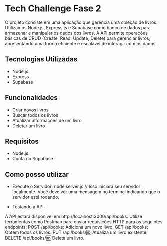 # Tech Challenge Fase 2

O projeto consiste em uma aplicação que gerencia uma coleção de livros. Utilizamos Node.js, Express.js e Supabase como banco de dados para armazenar e manipular os dados dos livros. A API permite operações básicas de CRUD (Create, Read, Update, Delete) para gerenciar livros, apresentando uma forma eficiente e escalável de interagir com os dados.

## Tecnologias Utilizadas

- Node.js
- Express
- Supabase

## Funcionalidades

- Criar novos livros
- Buscar todos os livros
- Atualizar informações de um livro
- Deletar um livro

## Requisitos

- Node.js
- Conta no Supabase

## Como posso utilizar

- Execute o Servidor: node server.js
// Isso iniciará seu servidor localmente. Você deve ver uma mensagem no terminal indicando que o servidor está rodando.

- Testando a API:

A API estará disponível em http://localhost:3000/api/books.
Utilize ferramentas como Postman para enviar requisições HTTP para os seguintes endpoints:
POST /api/books: Adiciona um novo livro.
GET /api/books: Obtém todos os livros.
PUT /api/books/:id: Atualiza um livro existente.
DELETE /api/books/:id: Deleta um livro.